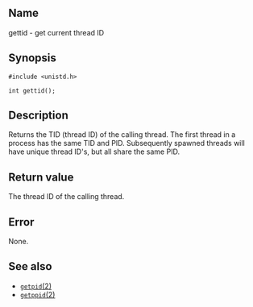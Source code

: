 ## Name

gettid - get current thread ID

## Synopsis

```**c++
#include <unistd.h>

int gettid();
```

## Description

Returns the TID (thread ID) of the calling thread. The first thread in a process has the same TID and PID. Subsequently spawned threads will have unique thread ID's, but all share the same PID.

## Return value

The thread ID of the calling thread.

## Error

None.

## See also

* [`getpid`(2)](help://man/2/getpid)
* [`getppid`(2)](help://man/2/getppid)
